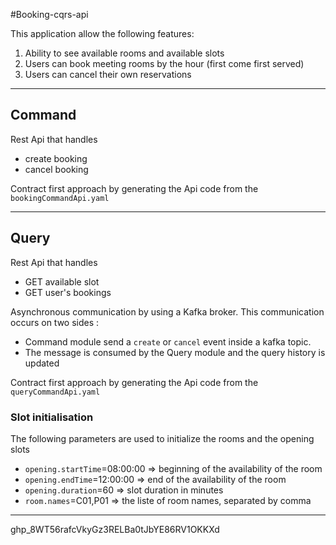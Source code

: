 #Booking-cqrs-api

This application allow the following features:
1. Ability to see available rooms and available slots
2. Users can book meeting rooms by the hour (first come first served)
3. Users can cancel their own reservations


---------------
## Command
Rest Api that handles 
* create booking 
* cancel booking

Contract first approach by generating the Api code from the `bookingCommandApi.yaml`

---------------
## Query
Rest Api that handles 
* GET available slot
* GET user's bookings

Asynchronous communication by using a Kafka broker. This communication occurs on two sides :

- Command module send a `create` or `cancel` event inside a kafka topic.
- The message is consumed by the Query module and the query history is updated 

Contract first approach by generating the Api code from the `queryCommandApi.yaml`

### Slot initialisation
The following parameters are used to initialize the rooms and the opening slots

* `opening.startTime`=08:00:00  => beginning of the availability of the room
* `opening.endTime`=12:00:00 => end of the availability of the room
* `opening.duration`=60 => slot duration in minutes
* `room.names`=C01,P01  => the liste of room names, separated by comma 

---------------
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
